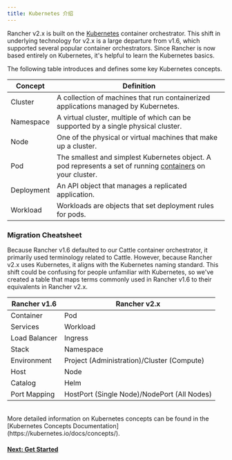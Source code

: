 ```yaml
---
title: Kubernetes 介绍
---
```


Rancher v2.x is built on the [Kubernetes](https://kubernetes.io/docs/home/?path=users&persona=app-developer&level=foundational) container orchestrator. This shift in underlying technology for v2.x is a large departure from v1.6, which supported several popular container orchestrators. Since Rancher is now based entirely on Kubernetes, it's helpful to learn the Kubernetes basics.

The following table introduces and defines some key Kubernetes concepts.

| **Concept** | **Definition**                                                                                                                                                                                |
| ----------- | --------------------------------------------------------------------------------------------------------------------------------------------------------------------------------------------- |
| Cluster     | A collection of machines that run containerized applications managed by Kubernetes.|
| Namespace   | A virtual cluster, multiple of which can be supported by a single physical cluster.|
| Node        | One of the physical or virtual machines that make up a cluster.|
| Pod         | The smallest and simplest Kubernetes object. A pod represents a set of running [containers](https://kubernetes.io/docs/concepts/overview/what-is-kubernetes/#why-containers) on your cluster.|
| Deployment  | An API object that manages a replicated application.|
| Workload    | Workloads are objects that set deployment rules for pods.|

### Migration Cheatsheet

Because Rancher v1.6 defaulted to our Cattle container orchestrator, it primarily used terminology related to Cattle. However, because Rancher v2.x uses Kubernetes, it aligns with the Kubernetes naming standard. This shift could be confusing for people unfamiliar with Kubernetes, so we've created a table that maps terms commonly used in Rancher v1.6 to their equivalents in Rancher v2.x.

| **Rancher v1.6** | **Rancher v2.x**                            |
| ---------------- | ------------------------------------------- |
| Container        | Pod                                         |
| Services         | Workload                                    |
| Load Balancer    | Ingress                                     |
| Stack            | Namespace                                   |
| Environment      | Project (Administration)/Cluster (Compute)  |
| Host             | Node                                        |
| Catalog          | Helm                                        |
| Port Mapping     | HostPort (Single Node)/NodePort (All Nodes) |

<br/>
More detailed information on Kubernetes concepts can be found in the
[Kubernetes Concepts Documentation](https://kubernetes.io/docs/concepts/).

#### [Next: Get Started](/docs/v1.6-migration/get-started/)

